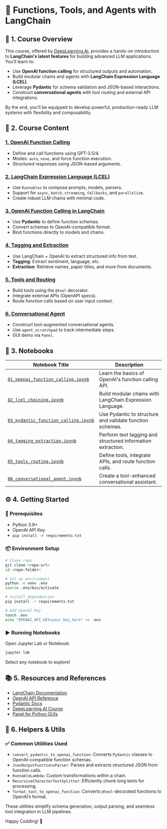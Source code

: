 # 🧠 Functions, Tools, and Agents with LangChain

## 📘 1. Course Overview

This course, offered by [DeepLearning.AI](https://www.deeplearning.ai/short-courses/functions-tools-agents-langchain/), provides a hands-on introduction to **LangChain's latest features** for building advanced LLM applications. You’ll learn to:

- Use **OpenAI function calling** for structured outputs and automation.
- Build modular chains and agents with **LangChain Expression Language (LCEL)**.
- Leverage **Pydantic** for schema validation and JSON-based interactions.
- Construct **conversational agents** with tool routing and external API integrations.

By the end, you’ll be equipped to develop powerful, production-ready LLM systems with flexibility and composability.


## 🧩 2. Course Content

### [**1. OpenAI Function Calling**](https://github.com/michaWorku/Functions-Tools-Agents-Langchain/blob/main/L1-OpenAI_Function_Calling.ipynb)
- Define and call functions using GPT-3.5/4.
- Modes: `auto`, `none`, and force function execution.
- Structured responses using JSON-based arguments.

### [**2. LangChain Expression Language (LCEL)**](https://github.com/michaWorku/Functions-Tools-Agents-Langchain/blob/main/L2-LCEL.ipynb)
- Use `Runnables` to compose prompts, models, parsers.
- Support for `async`, `batch`, `streaming`, `fallbacks`, and `parallelism`.
- Create robust LLM chains with minimal code.

### [**3. OpenAI Function Calling in LangChain**](https://github.com/michaWorku/Functions-Tools-Agents-Langchain/blob/main/L3-Function_Calling.ipynb)
- Use **Pydantic** to define function schemas.
- Convert schemas to OpenAI-compatible format.
- Bind functions directly to models and chains.

### [**4. Tagging and Extraction**](https://github.com/michaWorku/Functions-Tools-Agents-Langchain/blob/main/L4-Tagging_and_Extraction.ipynb)
- Use LangChain + OpenAI to extract structured info from text.
- **Tagging**: Extract sentiment, language, etc.
- **Extraction**: Retrieve names, paper titles, and more from documents.

### [**5. Tools and Routing**](https://github.com/michaWorku/Functions-Tools-Agents-Langchain/blob/main/L5-Tools_Routing_API.ipynb)
- Build tools using the `@tool` decorator.
- Integrate external APIs (OpenAPI specs).
- Route function calls based on user input context.

### [**6. Conversational Agent**](https://github.com/michaWorku/Functions-Tools-Agents-Langchain/blob/main/L6-Functional_Conversation.ipynb)
- Construct tool-augmented conversational agents.
- Use `agent_scratchpad` to track intermediate steps.
- GUI demo via `Panel`.


## 📓 3. Notebooks

| Notebook Title | Description |
|----------------|-------------|
| [`01_openai_function_calling.ipynb`](https://github.com/michaWorku/Functions-Tools-Agents-Langchain/blob/main/L1-OpenAI_Function_Calling.ipynb) | Learn the basics of OpenAI's function calling API. |
| [`02_lcel_chaining.ipynb`](https://github.com/michaWorku/Functions-Tools-Agents-Langchain/blob/main/L2-LCEL.ipynb) | Build modular chains with LangChain Expression Language. |
| [`03_pydantic_function_calling.ipynb`](https://github.com/michaWorku/Functions-Tools-Agents-Langchain/blob/main/L3-Function_Calling.ipynb) | Use Pydantic to structure and validate function schemas. |
| [`04_tagging_extraction.ipynb`](https://github.com/michaWorku/Functions-Tools-Agents-Langchain/blob/main/L4-Tagging_and_Extraction.ipynb) | Perform text tagging and structured information extraction. |
| [`05_tools_routing.ipynb`](https://github.com/michaWorku/Functions-Tools-Agents-Langchain/blob/main/L5-Tools_Routing_API.ipynb) | Define tools, integrate APIs, and route function calls. |
| [`06_conversational_agent.ipynb`](https://github.com/michaWorku/Functions-Tools-Agents-Langchain/blob/main/L6-Functional_Conversation.ipynb) | Create a tool-enhanced conversational assistant. |


## ⚙️ 4. Getting Started

### 🧰 Prerequisites

- Python 3.9+
- OpenAI API Key
- `pip install -r requirements.txt`

### 📦 Environment Setup

```bash
# Clone repo
git clone <repo-url>
cd <repo-folder>

# Set up environment
python -m venv .env
source .env/bin/activate

# Install dependencies
pip install -r requirements.txt

# Add OpenAI Key
touch .env
echo "OPENAI_API_KEY=your_key_here" >> .env
```

### ▶️ Running Notebooks

Open Jupyter Lab or Notebook:
```bash
jupyter lab
```

Select any notebook to explore!


## 📚 5. Resources and References

- [LangChain Documentation](https://docs.langchain.com/)
- [OpenAI API Reference](https://platform.openai.com/docs)
- [Pydantic Docs](https://docs.pydantic.dev/)
- [DeepLearning.AI Course](https://www.deeplearning.ai/short-courses/functions-tools-agents-langchain/)
- [Panel for Python GUIs](https://panel.holoviz.org/)


## 🧩 6. Helpers & Utils

### ✅ Common Utilities Used

- `convert_pydantic_to_openai_function`: Converts `Pydantic` classes to OpenAI-compatible function schemas.
- `JsonOutputFunctionsParser`: Parses and extracts structured JSON from function calls.
- `RunnableLambda`: Custom transformations within a chain.
- `RecursiveCharacterTextSplitter`: Efficiently chunk long texts for processing.
- `format_tool_to_openai_function`: Converts `@tool`-decorated functions to OpenAI’s format.

These utilities simplify schema generation, output parsing, and seamless tool integration in LLM pipelines.

Happy Codding!  🚀
